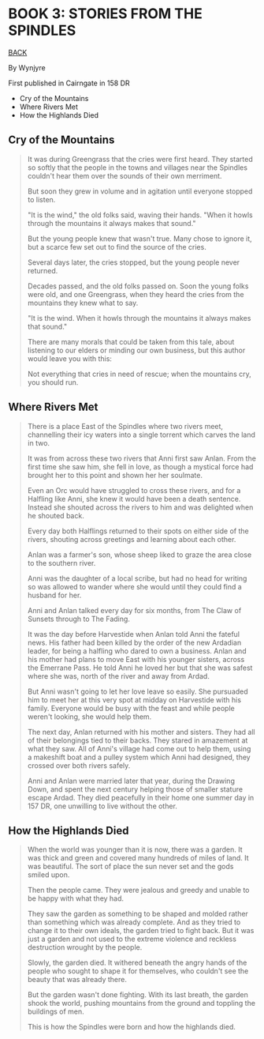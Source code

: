 # BOOK 3: STORIES FROM THE SPINDLES

[BACK](./BOOKS.md)



By Wynjyre

First published in Cairngate in 158 DR

* Cry of the Mountains
* Where Rivers Met
* How the Highlands Died

## Cry of the Mountains

> It was during Greengrass that the cries were first heard. They started so softly that the people in the towns and villages near the Spindles couldn't hear them over the sounds of their own merriment. 
> 
> But soon they grew in volume and in agitation until everyone stopped to listen. 
> 
> "It is the wind," the old folks said, waving their hands. "When it howls through the mountains it always makes that sound." 
> 
> But the young people knew that wasn't true. Many chose to ignore it, but a scarce few set out to find the source of the cries. 
> 
> Several days later, the cries stopped, but the young people never returned. 
> 
> Decades passed, and the old folks passed on. Soon the young folks were old, and one Greengrass, when they heard the cries from the mountains they knew what to say. 
> 
> "It is the wind. When it howls through the mountains it always makes that sound." 
> 
> There are many morals that could be taken from this tale, about listening to our elders or minding our own business, but this author would leave you with this:
> 
> Not everything that cries in need of rescue; when the mountains cry, you should run. 

## Where Rivers Met

> There is a place East of the Spindles where two rivers meet, channelling their icy waters into a single torrent which carves the land in two. 
> 
> It was from across these two rivers that Anni first saw Anlan. From the first time she saw him, she fell in love, as though a mystical force had brought her to this point and shown her her soulmate. 
> 
> Even an Orc would have struggled to cross these rivers, and for a Halfling like Anni, she knew it would have been a death sentence. Instead she shouted across the rivers to him and was delighted when he shouted back. 
> 
> Every day both Halflings returned to their spots on either side of the rivers, shouting across greetings and learning about each other. 
> 
> Anlan was a farmer's son, whose sheep liked to graze the area close to the southern river. 
> 
> Anni was the daughter of a local scribe, but had no head for writing so was allowed to wander where she would until they could find a husband for her. 
> 
> Anni and Anlan talked every day for six months, from The Claw of Sunsets through to The Fading. 
> 
> It was the day before Harvestide when Anlan told Anni the fateful news. His father had been killed by the order of the new Ardadian leader, for being a halfling who dared to own a business. Anlan and his mother had plans to move East with his younger sisters, across the Emerrane Pass. He told Anni he loved her but that she was safest where she was, north of the river and away from Ardad. 
> 
> But Anni wasn't going to let her love leave so easily. She pursuaded him to meet her at this very spot at midday on Harvestide with his family. Everyone would be busy with the feast and while people weren't looking, she would help them. 
> 
> The next day, Anlan returned with his mother and sisters. They had all of their belongings tied to their backs. They stared in amazement at what they saw. All of Anni's village had come out to help them, using a makeshift boat and a pulley system which Anni had designed, they crossed over both rivers safely. 
> 
> Anni and Anlan were married later that year, during the Drawing Down, and spent the next century helping those of smaller stature escape Ardad. They died peacefully in their home one summer day in 157 DR, one unwilling to live without the other. 

## How the Highlands Died

> When the world was younger than it is now, there was a garden. It was thick and green and covered many hundreds of miles of land. It was beautiful. The sort of place the sun never set and the gods smiled upon. 
> 
> Then the people came. They were jealous and greedy and unable to be happy with what they had. 
> 
> They saw the garden as something to be shaped and molded rather than something which was already complete. And as they tried to change it to their own ideals, the garden tried to fight back. But it was just a garden and not used to the extreme violence and reckless destruction wrought by the people. 
> 
> Slowly, the garden died. It withered beneath the angry hands of the people who sought to shape it for themselves, who couldn't see the beauty that was already there. 
> 
> But the garden wasn't done fighting. With its last breath, the garden shook the world, pushing mountains from the ground and toppling the buildings of men. 
> 
> This is how the Spindles were born and how the highlands died. 